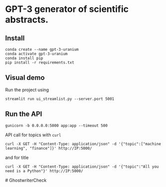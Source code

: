 # GPT-3 generator of scientific abstracts.

## Install

```
conda create --name gpt-3-uranium
conda activate gpt-3-uranium
conda install pip
pip install -r requirements.txt
```

## Visual demo

Run the project using

```
streamlit run ui_streamlist.py --server.port 5001
```

## Run the API

```
gunicorn -b 0.0.0.0:5000 app:app --timeout 500
```

API call for topics with `curl`

```
curl -X GET -H "Content-Type: application/json" -d '{"topic":["machine learning", "finance"]}' http://IP:5000/
```

and for title

```
curl -X GET -H "Content-Type: application/json" -d '{"topic":"All you need is a Python"}' http://IP:5000/
```
#   G h o s t w r i t e r C h e c k  
 